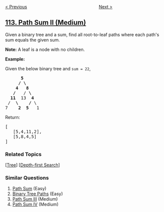 <!--|This file generated by command(leetcode description); DO NOT EDIT.    |-->
<!--+----------------------------------------------------------------------+-->
<!--|@author    openset <openset.wang@gmail.com>                           |-->
<!--|@link      https://github.com/openset                                 |-->
<!--|@home      https://github.com/openset/leetcode                        |-->
<!--+----------------------------------------------------------------------+-->

[< Previous](../path-sum "Path Sum")
　　　　　　　　　　　　　　　　
[Next >](../flatten-binary-tree-to-linked-list "Flatten Binary Tree to Linked List")

## [113. Path Sum II (Medium)](https://leetcode.com/problems/path-sum-ii "路径总和 II")

<p>Given a binary tree and a sum, find all root-to-leaf paths where each path&#39;s sum equals the given sum.</p>

<p><strong>Note:</strong>&nbsp;A leaf is a node with no children.</p>

<p><strong>Example:</strong></p>

<p>Given the below binary tree and <code>sum = 22</code>,</p>

<pre>
      <strong>5</strong>
     <strong>/ \</strong>
    <strong>4   8</strong>
   <strong>/</strong>   / <strong>\</strong>
  <strong>11</strong>  13  <strong>4</strong>
 /  <strong>\</strong>    <strong>/</strong> \
7    <strong>2</strong>  <strong>5</strong>   1
</pre>

<p>Return:</p>

<pre>
[
   [5,4,11,2],
   [5,8,4,5]
]
</pre>

### Related Topics
  [[Tree](../../tag/tree/README.md)]
  [[Depth-first Search](../../tag/depth-first-search/README.md)]

### Similar Questions
  1. [Path Sum](../path-sum) (Easy)
  1. [Binary Tree Paths](../binary-tree-paths) (Easy)
  1. [Path Sum III](../path-sum-iii) (Medium)
  1. [Path Sum IV](../path-sum-iv) (Medium)
